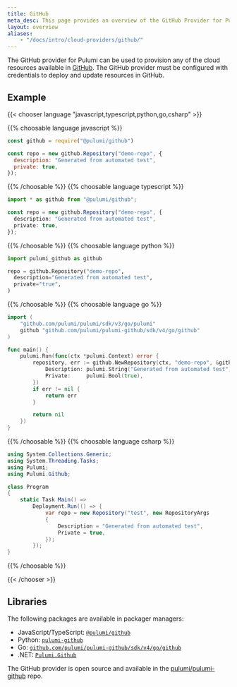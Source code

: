 ```yaml
---
title: GitHub
meta_desc: This page provides an overview of the GitHub Provider for Pulumi.
layout: overview
aliases:
    - "/docs/intro/cloud-providers/github/"
---
```


The GitHub provider for Pulumi can be used to provision any of the cloud resources available in [GitHub](https://github.com/).
The GitHub provider must be configured with credentials to deploy and update resources in GitHub.

## Example

{{< chooser language "javascript,typescript,python,go,csharp" >}}

{{% choosable language javascript %}}

```javascript
const github = require("@pulumi/github")

const repo = new github.Repository("demo-repo", {
  description: "Generated from automated test",
  private: true,
});
```

{{% /choosable %}}
{{% choosable language typescript %}}

```typescript
import * as github from "@pulumi/github";

const repo = new github.Repository("demo-repo", {
  description: "Generated from automated test",
  private: true,
});
```

{{% /choosable %}}
{{% choosable language python %}}

```python
import pulumi_github as github

repo = github.Repository("demo-repo",
  description="Generated from automated test",
  private="true",
)
```

{{% /choosable %}}
{{% choosable language go %}}

```go
import (
	"github.com/pulumi/pulumi/sdk/v3/go/pulumi"
	github "github.com/pulumi/pulumi-github/sdk/v4/go/github"
)

func main() {
	pulumi.Run(func(ctx *pulumi.Context) error {
		repository, err := github.NewRepository(ctx, "demo-repo", &github.RepositoryArgs{
			Description: pulumi.String("Generated from automated test"),
			Private:     pulumi.Bool(true),
		})
		if err != nil {
			return err
		}

		return nil
	})
}

```

{{% /choosable %}}
{{% choosable language csharp %}}

```csharp
using System.Collections.Generic;
using System.Threading.Tasks;
using Pulumi;
using Pulumi.Github;

class Program
{
    static Task Main() =>
        Deployment.Run(() => {
            var repo = new Repository("test", new RepositoryArgs
            {
                Description = "Generated from automated test",
                Private = true,
            });
        });
}
```

{{% /choosable %}}

{{< /chooser >}}

## Libraries

The following packages are available in packager managers:

* JavaScript/TypeScript: [`@pulumi/github`](https://www.npmjs.com/package/@pulumi/github)
* Python: [`pulumi-github`](https://pypi.org/project/pulumi-github/)
* Go: [`github.com/pulumi/pulumi-github/sdk/v4/go/github`](https://github.com/pulumi/pulumi-github)
* .NET: [`Pulumi.Github`](https://www.nuget.org/packages/Pulumi.Github)

The GitHub provider is open source and available in the [pulumi/pulumi-github](https://github.com/pulumi/pulumi-github) repo.
